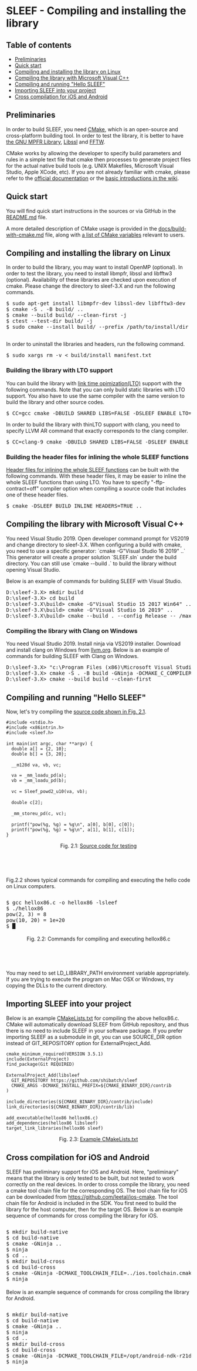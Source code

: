 <h1>SLEEF - Compiling and installing the library</h1>

<h2>Table of contents</h2>

<ul class="disc">
  <li><a href="#preliminaries">Preliminaries</a></li>
  <li><a href="#quickstart">Quick start</a></li>
  <li><a href="#linux">Compiling and installing the library on Linux</a></li>
  <li><a href="#MSVC">Compiling the library with Microsoft Visual C++</a></li>
  <li><a href="#hello">Compiling and running "Hello SLEEF"</a></li>
  <li><a href="#import">Importing SLEEF into your project</a></li>
  <li><a href="#cross">Cross compilation for iOS and Android</a></li>
</ul>

<h2 id="preliminaries">Preliminaries</h2>

<p class="noindent">
In order to build SLEEF, you need <a class="underlined"
href="http://www.cmake.org/">CMake</a>, which is an open-source and
cross-platform building tool. In order to test the library, it is
better to have <a class="underlined" href="http://www.mpfr.org/">the
GNU MPFR Library</a>, <a class="underlined"
href="https://wiki.openssl.org/index.php/Libssl_API">Libssl</a> and
<a class="underlined" href="http://www.fftw.org/">FFTW</a>.
</p>

<p>
CMake works by allowing the developer to specify build parameters and
rules in a simple text file that cmake then processes to generate
project files for the actual native build tools (e.g. UNIX Makefiles,
Microsoft Visual Studio, Apple XCode, etc). If you are not already
familiar with cmake, please refer to the
<a class="underlined" href="https://cmake.org/documentation/">official documentation</a>
or
the <a class="underlined" href="https://gitlab.kitware.com/cmake/community/-/wikis/home">basic
introductions in the wiki</a>.
</p>

<h2 id="quickstart">Quick start</h2>

<p class="noindent">
You will find quick start instructions in the sources or via GitHub in the
<a class="underlined" href="https://github.com/shibatch/sleef/blob/master/README.md">README.md</a>
file.
</p>

<p class="noindent">
A more detailed description of CMake usage is provided in the
<a class="underlined" href="https://github.com/shibatch/sleef/blob/master/docs/build-with-cmake.md">docs/build-with-cmake.md</a>
file, along with
<a class="underlined" href="https://github.com/shibatch/sleef/blob/master/docs/build-with-cmake.md#sleef-variables">a list of CMake variables</a>
relevant to users.
</p>

<h2 id="linux">Compiling and installing the library on Linux</h2>

<p class="noindent">
  In order to build the library, you may want to install OpenMP (optional).
  In order to test the library, you need to install libmpfr, libssl and
  libfftw3 (optional). Availability of these libraries are checked upon
  execution of cmake.
  Please change the directory to sleef-3.X and run the following commands.

  <pre class="command">$ sudo apt-get install libmpfr-dev libssl-dev libfftw3-dev
$ cmake -S . -B build/ ..
$ cmake --build build/ --clean-first -j
$ ctest --test-dir build/ -j
$ sudo cmake --install build/ --prefix /path/to/install/dir
  </pre>
</p>

<p>
  In order to uninstall the libraries and headers, run the following command.
</p>

<pre class="command" style="margin-top: 1em;">$ sudo xargs rm -v &lt; build/install_manifest.txt</pre>

<h3 id="lto">Building the library with LTO support</h3>

<p>
  You can build the library with <a class="underlined"
  href="additional.xhtml#lto">link time opimization(LTO)</a> support
  with the following commands. Note that you can only build static
  libraries with LTO support. You also have to use the same compiler
  with the same version to build the library and other source codes.
</p>

<pre class="command">$ CC=gcc cmake -DBUILD_SHARED_LIBS=FALSE -DSLEEF_ENABLE_LTO=TRUE ..</pre>

<p>
  In order to build the library with thinLTO support with clang, you
  need to specify LLVM AR command that exactly corresponds to the
  clang compiler.
</p>

<pre class="command">$ CC=clang-9 cmake -DBUILD_SHARED_LIBS=FALSE -DSLEEF_ENABLE_LTO=TRUE -DSLEEF_LLVM_AR_COMMAND=llvm-ar-9 ..</pre>


<h3 id="inline">Building the header files for inlining the whole SLEEF functions</h3>

<p>
  <a class="underlined" href="additional.xhtml#inline">Header files
  for inlining the whole SLEEF functions</a> can be built with the
  following commands. With these header files, it may be easier to
  inline the whole SLEEF functions than using LTO. You have to specify
  "-ffp-contract=off" compiler option when compiling a source code
  that includes one of these header files.
</p>

<pre class="command">$ cmake -DSLEEF_BUILD_INLINE_HEADERS=TRUE ..</pre>

<h2 id="MSVC">Compiling the library with Microsoft Visual C++</h2>

<p class="noindent">
  You need Visual Studio 2019. Open developer command prompt for
  VS2019 and change directory to sleef-3.X. When configuring a build
  with cmake, you need to use a specific generator: `cmake -G"Visual
  Studio 16 2019" ..` This generator will create a proper solution
  `SLEEF.sln` under the build directory. You can still use `cmake
  --build .` to build the library without opening Visual Studio.
</p>

<p>
  Below is an example of commands for building SLEEF with Visual
  Studio.
</p>

<pre class="command">D:\sleef-3.X> mkdir build
D:\sleef-3.X> cd build
D:\sleef-3.X\build> cmake -G"Visual Studio 15 2017 Win64" ..    &amp;:: If you are using VS2017
D:\sleef-3.X\build> cmake -G"Visual Studio 16 2019" ..          &amp;:: If you are using VS2019
D:\sleef-3.X\build> cmake --build . --config Release -- /maxcpucount:1</pre>


<h3 id="cow">Compiling the library with Clang on Windows</h3>

<p class="noindent">
  You need Visual Studio 2019. Install ninja via VS2019 installer.
  Download and install clang on Windows from <a class="underlined"
  href="https://releases.llvm.org/download.html">llvm.org</a>. Below
  is an example of commands for building SLEEF with Clang on Windows.
</p>

<pre class="command">D:\sleef-3.X> "c:\Program Files (x86)\Microsoft Visual Studio\2019\Community\VC\Auxiliary\Build\vcvars64.bat"
D:\sleef-3.X> cmake -S . -B build -GNinja -DCMAKE_C_COMPILER:PATH="C:\Program Files\LLVM\bin\clang.exe" ..
D:\sleef-3.X> cmake --build build --clean-first</pre>


<h2 id="hello">Compiling and running "Hello SLEEF"</h2>

<p class="noindent">
  Now, let's try compiling the <a class="underlined"
  href="hellox86.c">source code shown in Fig. 2.1</a>.
</p>

<pre class="code">
<code>#include &lt;stdio.h&gt;</code>
<code>#include &lt;x86intrin.h&gt;</code>
<code>#include &lt;sleef.h&gt;</code>
<code></code>
<code>int main(int argc, char **argv) {</code>
<code>  double a[] = {2, 10};</code>
<code>  double b[] = {3, 20};</code>
<code></code>
<code>  __m128d va, vb, vc;</code>
<code>  </code>
<code>  va = _mm_loadu_pd(a);</code>
<code>  vb = _mm_loadu_pd(b);</code>
<code></code>
<code>  vc = Sleef_powd2_u10(va, vb);</code>
<code></code>
<code>  double c[2];</code>
<code></code>
<code>  _mm_storeu_pd(c, vc);</code>
<code></code>
<code>  printf("pow(%g, %g) = %g\n", a[0], b[0], c[0]);</code>
<code>  printf("pow(%g, %g) = %g\n", a[1], b[1], c[1]);</code>
<code>}</code>
</pre>
<p style="text-align:center;">
  Fig. 2.1: <a href="hellox86.c">Source code for testing</a>
</p>



<p style="margin-top: 2cm;">
  Fig.2.2 shows typical commands for compiling and executing the hello
  code on Linux computers.
</p>

<pre class="command" style="margin-top: 2.0em; margin-bottom: 0.5cm;">$ gcc hellox86.c -o hellox86 -lsleef
$ ./hellox86
pow(2, 3) = 8
pow(10, 20) = 1e+20
$ &block;</pre>
<p style="text-align:center;">
  Fig. 2.2: Commands for compiling and executing hellox86.c
</p>

<p style="margin-top: 2cm;">
  You may need to set LD_LIBRARY_PATH environment variable
  appropriately. If you are trying to execute the program on Mac OSX
  or Windows, try copying the DLLs to the current directory.
</p>

<h2 id="import">Importing SLEEF into your project</h2>


<p class="noindent">
  Below is an example <a class="underlined"
  href="CMakeLists.txt">CMakeLists.txt</a> for compiling the above
  hellox86.c. CMake will automatically download SLEEF from GitHub
  repository, and thus there is no need to include SLEEF in your
  software package. If you prefer importing SLEEF as a submodule in
  git, you can use SOURCE_DIR option instead of GIT_REPOSITORY option
  for ExternalProject_Add.
</p>

<pre class="code">
<code>cmake_minimum_required(VERSION 3.5.1)</code>
<code>include(ExternalProject)</code>
<code>find_package(Git REQUIRED)</code>
<code></code>
<code>ExternalProject_Add(libsleef</code>
<code>  GIT_REPOSITORY https://github.com/shibatch/sleef</code>
<code>  CMAKE_ARGS -DCMAKE_INSTALL_PREFIX=${CMAKE_BINARY_DIR}/contrib</code>
<code>)</code>
<code></code>
<code>include_directories(${CMAKE_BINARY_DIR}/contrib/include)</code>
<code>link_directories(${CMAKE_BINARY_DIR}/contrib/lib)</code>
<code></code>
<code>add_executable(hellox86 hellox86.c)</code>
<code>add_dependencies(hellox86 libsleef)</code>
<code>target_link_libraries(hellox86 sleef)</code>
</pre>
<p style="text-align:center;">
  Fig. 2.3: <a href="CMakeLists.txt">Example CMakeLists.txt</a>
</p>


<h2 id="cross">Cross compilation for iOS and Android</h2>

<p class="noindent">
  SLEEF has preliminary support for iOS and Android. Here,
  "preliminary" means that the library is only tested to be built, but
  not tested to work correctly on the real devices. In order to cross
  compile the library, you need a cmake tool chain file for the
  corresponding OS. The tool chain file for iOS can be downloaded
  from <a class="underlined"
  href="https://github.com/leetal/ios-cmake">https://github.com/leetal/ios-cmake</a>.
  The tool chain file for Android is included in the SDK. You first
  need to build the library for the host computer, then for the target
  OS. Below is an example sequence of commands for cross compiling the
  library for iOS.
</p>

<pre class="command" style="margin-top: 2.0em; margin-bottom: 0.5cm;">$ mkdir build-native
$ cd build-native
$ cmake -GNinja ..
$ ninja
$ cd ..
$ mkdir build-cross
$ cd build-cross
$ cmake -GNinja -DCMAKE_TOOLCHAIN_FILE=../ios.toolchain.cmake -DNATIVE_BUILD_DIR=`pwd`/../build-native -DSLEEF_DISABLE_MPFR=TRUE -DSLEEF_DISABLE_SSL=TRUE ..
$ ninja
</pre>

<p>
Below is an example sequence of commands for cross compiling the library for Android.
</p>

<pre class="command" style="margin-top: 2.0em; margin-bottom: 0.5cm;">$ mkdir build-native
$ cd build-native
$ cmake -GNinja ..
$ ninja
$ cd ..
$ mkdir build-cross
$ cd build-cross
$ cmake -GNinja -DCMAKE_TOOLCHAIN_FILE=/opt/android-ndk-r21d/build/cmake/android.toolchain.cmake -DNATIVE_BUILD_DIR=`pwd`/../build-native -DANDROID_ABI=arm64-v8a ..
$ ninja
</pre>

